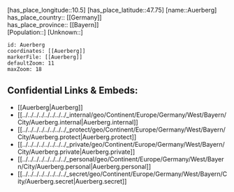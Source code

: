 ﻿---
location: [47.75,10.5] 
mapzoom: [7,12] 
mapmarker: city 
type: City
tags:
- geo/City


SpocWebEntityId: 28925
isDeleted: false
confidential: public

---
[has_place_longitude::10.5] 
[has_place_latitude::47.75] 
[name::Auerberg] 
has_place_country:: [[Germany]]  
has_place_province:: [[Bayern]]  
[Population::] 
[Unknown::] 


```leaflet
id: Auerberg
coordinates: [[Auerberg]] 
markerFile: [[Auerberg]] 
defaultZoom: 11 
maxZoom: 18
```


## Confidential Links & Embeds: 
- [[Auerberg|Auerberg]]  
- [[../../../../../../../../_internal/geo/Continent/Europe/Germany/West/Bayern/City/Auerberg.internal|Auerberg.internal]] 
- [[../../../../../../../../_protect/geo/Continent/Europe/Germany/West/Bayern/City/Auerberg.protect|Auerberg.protect]] 
- [[../../../../../../../../_private/geo/Continent/Europe/Germany/West/Bayern/City/Auerberg.private|Auerberg.private]] 
- [[../../../../../../../../_personal/geo/Continent/Europe/Germany/West/Bayern/City/Auerberg.personal|Auerberg.personal]] 
- [[../../../../../../../../_secret/geo/Continent/Europe/Germany/West/Bayern/City/Auerberg.secret|Auerberg.secret]] 
